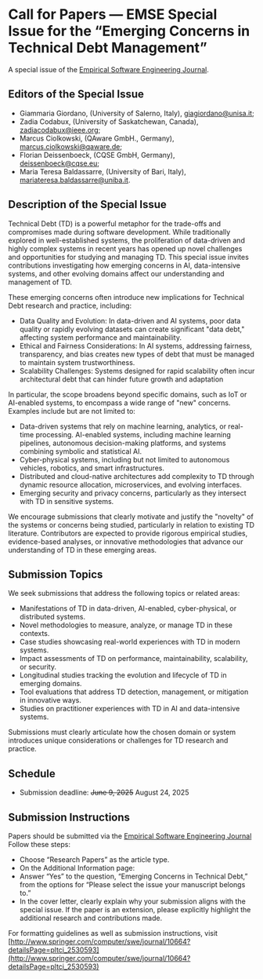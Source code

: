 # Call for Papers — EMSE Special Issue for the “Emerging Concerns in Technical Debt Management”

A special issue of the [Empirical Software Engineering Journal](http://www.springer.com/computer/swe/journal/10664).

## Editors of the Special Issue

- Giammaria Giordano, (University of Salerno, Italy), giagiordano@unisa.it;
- Zadia Codabux, (University of Saskatchewan, Canada), zadiacodabux@ieee.org;
- Marcus Ciolkowski, (QAware GmbH., Germany), marcus.ciolkowski@qaware.de;
- Florian Deissenboeck, (CQSE GmbH, Germany), deissenboeck@cqse.eu;
- Maria Teresa Baldassarre, (University of Bari, Italy), mariateresa.baldassarre@uniba.it.


## Description of the Special Issue
Technical Debt (TD) is a powerful metaphor for the trade-offs and compromises made during software development. While traditionally explored in well-established systems, the proliferation of data-driven and highly complex systems in recent years has opened up novel challenges and opportunities for studying and managing TD. This special issue invites contributions investigating how emerging concerns in AI, data-intensive systems, and other evolving domains affect our understanding and management of TD.

These emerging concerns often introduce new implications for Technical Debt research and practice, including:

- Data Quality and Evolution: In data-driven and AI systems, poor data quality or rapidly evolving datasets can create significant "data debt," affecting system performance and maintainability.
- Ethical and Fairness Considerations: In AI systems, addressing fairness, transparency, and bias creates new types of debt that must be managed to maintain system trustworthiness.
- Scalability Challenges: Systems designed for rapid scalability often incur architectural debt that can hinder future growth and adaptation

In particular, the scope broadens beyond specific domains, such as IoT or AI-enabled systems, to encompass a wide range of "new" concerns. Examples include but are not limited to:

- Data-driven systems that rely on machine learning, analytics, or real-time processing.
AI-enabled systems, including machine learning pipelines, autonomous decision-making platforms, and systems combining symbolic and statistical AI.
- Cyber-physical systems, including but not limited to autonomous vehicles, robotics, and smart infrastructures.
- Distributed and cloud-native architectures add complexity to TD through dynamic resource allocation, microservices, and evolving interfaces.
- Emerging security and privacy concerns, particularly as they intersect with TD in sensitive systems.

We encourage submissions that clearly motivate and justify the "novelty" of the systems or concerns being studied, particularly in relation to existing TD literature. Contributors are expected to provide rigorous empirical studies, evidence-based analyses, or innovative methodologies that advance our understanding of TD in these emerging areas.


## Submission Topics
We seek submissions that address the following topics or related areas:

- Manifestations of TD in data-driven, AI-enabled, cyber-physical, or distributed systems.
- Novel methodologies to measure, analyze, or manage TD in these contexts.
- Case studies showcasing real-world experiences with TD in modern systems.
- Impact assessments of TD on performance, maintainability, scalability, or security.
- Longitudinal studies tracking the evolution and lifecycle of TD in emerging domains.
- Tool evaluations that address TD detection, management, or mitigation in innovative ways.
- Studies on practitioner experiences with TD in AI and data-intensive systems.

Submissions must clearly articulate how the chosen domain or system introduces unique considerations or challenges for TD research and practice.

## Schedule
- Submission deadline: ~~June 9, 2025~~ August 24, 2025

## Submission Instructions
Papers should be submitted via the [Empirical Software Engineering Journal](https://www.editorialmanager.com/emse/default.aspx )
Follow these steps:
- Choose “Research Papers” as the article type.
- On the Additional Information page:
- Answer “Yes” to the question, “Emerging Concerns in Technical Debt,” from the options for “Please select the issue your manuscript belongs to.”
- In the cover letter, clearly explain why your submission aligns with the special issue. If the paper is an extension, please explicitly highlight the additional research and contributions made.

For formatting guidelines as well as submission instructions, visit [http://www.springer.com/computer/swe/journal/10664?detailsPage=pltci_2530593](http://www.springer.com/computer/swe/journal/10664?detailsPage=pltci_2530593)


